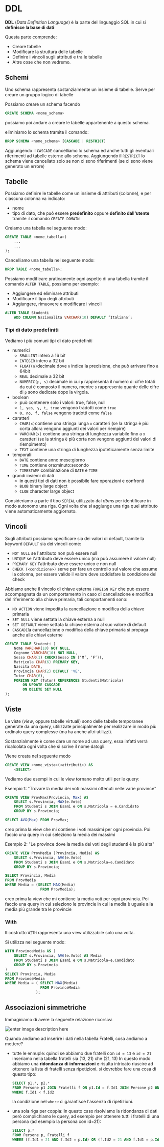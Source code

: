 ﻿# DDL

**DDL** (*Data Definition Language*) è la parte del linguaggio SQL in cui si **definisce la base di dati**

Questa parte comprende:
- Creare tabelle
- Modificare la struttura delle tabelle
- Definire i vincoli sugli attributi e tra le tabelle
- Altre cose che non vedremo.

## Schemi

Uno schema rappresenta sostanzialmente un insieme di tabelle. Serve per creare un gruppo logico di tabelle

Possiamo creare un schema facendo 

```sql
CREATE SCHEMA <nome_schema>
```
possiamo poi andare a creare le tabelle appartenente a questo schema.

eliminiamo lo schema tramite il comando:

```sql
DROP SCHEMA <nome_schema> [CASCADE | RESTRICT]
```
Aggiungendo il `CASCADE` cancelliamo lo schema ed anche tutti gli eventuali riferimenti ad tabelle esterne allo schema.
Aggiungendo il `RESTRICT` lo schema viene cancellato solo se non ci sono riferimenti (se ci sono viene generato un errore)

## Tabelle

Possiamo definire le tabelle come un insieme di attributi (colonne), e per ciascuna colonna va indicato:

- nome
- tipo di dato, che può essere **predefinito** oppure **definito dall'utente** tramite il comando `CREATE DOMAIN`

Creiamo una tabella nel seguente modo:

```sql
CREATE TABLE <nome_tabella>(
	...
	...
);
```

Cancelliamo una tabella nel seguente modo:

```sql
DROP TABLE <nome_tabella>;
```

Possiamo modificare praticamente ogni aspetto di una tabella tramite il comando `ALTER TABLE`, possiamo per esempio:
- Aggiungere ed eliminare attributi
- Modificare il tipo degli attributi
- Aggiungere, rimuovere e modificare i vincoli

```sql
ALTER TABLE Studenti
	ADD COLUMN Nazionalita VARCHAR(10) DEFAULT ‘Italiana’;
```

### Tipi di dato predefiniti

Vediamo i più comuni tipi di dato predefiniti

- numerici
	- `SMALLINT` intero a 16 bit
	- `INTEGER` intero a 32 bit
	- `FLOAT(n)`decimale dove `n` indica la precisione, che può arrivare fino a 64bit
	- `REAL` decimale a 32 bit
	- `NUMERIC(p, s)` decimale in cui `p` rappresenta il numero di cifre totali da cui è composto il numero, mentre `s` rappresenta quante delle cifre di `p` sono dedicate dopo la virgola.
- boolean
	- può contenere solo i valori: true, false, null
	- `1, yes, y, t, true` vengono tradotti come `true`
	- `0, no, f, false` vengono tradotti come `false`
- caratteri
	- `CHAR(x)`contiene una stringa lunga `x` caratteri (se la stringa è più corta allora vengono aggiunti dei valori per riempire)
	- `VARCHAR(x)` contiene una stringa di lunghezza variabile fino a `x` caratteri (se la stringa è più corta non vengono aggiunti dei valori di riempimento)
	- `TEXT` contiene una stringa di lunghezza ipoteticamente senza limite
- temporali
	- `DATE` contiene anno:mese:giorno
	- `TIME` contiene ora:minuto:secondo
	- `TIMESTAMP` combinazione di `DATE` e `TIME`
- grandi insiemi di dati
	- in questi tipi di dati non è possibile fare operazioni e confronti
	- `BLOB` binary large object
	- `CLOB` character large object


Consideriamo a parte il tipo `SERIAL` utilizzato dal *dbms* per identificare in modo autonomo una riga. 
Ogni volta che si aggiunge una riga quel attributo viene automaticamente aggiornato.

## Vincoli

Sugli attributi possiamo specificare sia dei valori di default, tramite la keyword `DEFAULT` sia dei vincoli come:
- `NOT NULL` se l'attributo non può essere null
- `UNIQUE` se l'attributo deve essere unico (ma può assumere il valore null)
- `PRIMARY KEY` l'attributo deve essere unico e non null
- `CHECK (<condizione>)` serve per fare un controllo sul valore che assume la colonna, per essere valido il valore deve soddisfare la condizione del check

Abbiamo anche il vincolo di chiave esterna `FOREIGN KEY` che può essere accompagnata da un comportamento in caso di cancellazione e modifica del riferimento alla chiave primaria, tali comportamenti sono:
- `NO ACTION` viene impedita la cancellazione o modifica della chiave primaria
- `SET NULL` viene settata la chiave esterna a null
- `SET DEFAULT` viene settata la chiave esterna al suo valore di default
- `CASCADE`la cancellazione o modifica della chiave primaria si propaga anche alle chiavi esterne

```sql
CREATE TABLE Studenti (
	Nome VARCHAR(10) NOT NULL,
	Cognome VARCHAR(10) NOT NULL,
	Sesso CHAR(1) CHECK(Sesso IN (‘M’, ‘F’)),
	Matricola CHAR(6) PRIMARY KEY,
	Nascita DATE,
	Provincia CHAR(2) DEFAULT 'VE',
	Tutor CHAR(6),
	FOREIGN KEY (Tutor) REFERENCES Studenti(Matricola)
		ON UPDATE CASCADE
		ON DELETE SET NULL
);
```

## Viste

Le viste (*view*, oppure tabelle virtuali) sono delle tabelle temporanee generate da una query, utilizzate principalmente per realizzare in modo più ordinato query complesse (ma ha anche altri utilizzi).

Sostanzialmente è come dare un nome ad una query, essa infatti verrà ricalcolata ogni volta che si scrive il nome datogli.

Viene creata nel seguente modo

```sql
CREATE VIEW <nome_vista>(<attributi>) AS
	<SELECT>
```

Vediamo due esempi in cui le view tornano molto utili per le query:

Esempio 1: "Trovare la media dei voti massimi ottenuti nelle varie province"

```sql
CREATE VIEW ProvMax(Provincia, Max) AS
	SELECT s.Provincia, MAX(e.Voto)
	FROM Studenti s JOIN Esami e ON s.Matricola = e.Candidato
	GROUP BY s.Provincia;

SELECT AVG(Max) FROM ProvMax;
```
creo prima la view che mi contiene i voti massimi per ogni provincia.
Poi faccio una query in cui seleziono la media dei massimi

Esempio 2: "Le province dove la media dei voti degli studenti è la più alta"

```sql
CREATE VIEW ProvMedia (Provincia, Media) AS
	SELECT s.Provincia, AVG(e.Voto)
	FROM Studenti s JOIN Esami e ON s.Matricola=e.Candidato
	GROUP BY s.Provincia;

SELECT Provincia, Media
FROM ProvMedia
WHERE Media = (SELECT MAX(Media)
				FROM ProvMedia);
```
creo prima la view che mi contiene la media voti per ogni provincia.
Poi faccio una query in cui seleziono le provincie in cui la media è uguale alla media più grande tra le provincie

### With

Il costrutto `WITH` rappresenta una view utilizzabile solo una volta.

Si utilizza nel seguente modo:

```sql
WITH ProvinceMedia AS (
	SELECT s.Provincia, AVG(e.Voto) AS Media
	FROM Studenti s JOIN Esami e ON s.Matricola=e.Candidato 	
	GROUP BY s.Provincia
)
SELECT Provincia, Media
FROM ProvinceMedia
WHERE Media = ( SELECT MAX(Media)
				FROM ProvinceMedia
			  );
```

## Associazioni simmetriche

Immaginiamo di avere la seguente relazione ricorsiva

![enter image description here](https://i.ibb.co/qF9GX3s/image.png)


Quando andiamo ad inserire i dati nella tabella Fratelli, cosa andiamo a mettere?

- tutte le ennuple:
	quindi se abbiamo due fratelli con `id = 13` e `id = 21` inseriamo nella tabella fratelli sia (13, 21) che (21, 13)
	In questo modo abbiamo una **ridondanza di informazioni** e risulta intricato riuscire ad ottenere la lista di fratelli senza ripetizioni.
si dovrebbe fare una cosa di questo tipo:
	```sql
	SELECT p1.*, p2.*
	FROM Persone p1 JOIN Fratelli f ON p1.Id = f.Id1 JOIN Persone p2 ON f.Id2 = p2.Id
	WHERE f.Id1 < f.Id2
	```
	la condizione nel `where` ci garantisce l'assenza di ripetizioni.

- una sola riga per coppia:
	In questo caso risolviamo la ridondanza di dati però complichiamo le query, ad esempio per ottenere tutti i fratelli di una persona (ad esempio la persona con id=21):
	```sql
	SELECT p.*
	FROM Persone p, Fratelli f
	WHERE (f.Id1 = 21 AND f.Id2 = p.Id) OR (f.Id2 = 21 AND f.Id1 = p.Id)
	```

